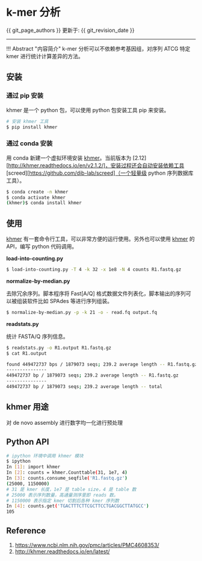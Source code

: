 # k-mer 分析

{{ git_page_authors }} 更新于: {{ git_revision_date }}

---

!!! Abstract "内容简介"
    k-mer 分析可以不依赖参考基因组，对序列 ATCG 特定 kmer 进行统计计算差异的方法。

## 安装

### 通过 pip 安装

khmer 是一个 python 包，可以使用 python 包安装工具 pip 来安装。

```bash
# 安装 khmer 工具
$ pip install khmer
```

### 通过 conda 安装

用 conda 新建一个虚拟环境安装 [khmer][]。当前版本为 [2.12][http://khmer.readthedocs.io/en/v2.1.2/]，安装过程还会自动安装依赖工具 [screed][https://github.com/dib-lab/screed]（一个轻量级 python 序列数据库工具）。

```bash
$ conda create -n khmer
$ conda activate khmer
(khmer)$ conda install khmer
```

## 使用

[khmer][] 有一套命令行工具，可以非常方便的运行使用。另外也可以使用 [khmer][] 的 API，编写 python 代码调用。

**load-into-counting.py**

```bash
$ load-into-counting.py -T 4 -k 32 -x 1e8 -N 4 counts R1.fastq.gz
```

**normalize-by-median.py**

去除冗余序列。脚本程序将 Fast[A/Q] 格式数据文件列表化，脚本输出的序列可以被组装软件比如 SPAdes 等进行序列组装。

```bash
$ normalize-by-median.py -p -k 21 -o - read.fq output.fq
```

**readstats.py**

统计 FASTA/Q 序列信息。

```bash
$ readstats.py -o R1.output R1.fastq.gz
$ cat R1.output

found 449472737 bps / 1879073 seqs; 239.2 average length -- R1.fastq.gz
---------------
449472737 bp / 1879073 seqs; 239.2 average length -- R1.fastq.gz
---------------
449472737 bp / 1879073 seqs; 239.2 average length -- total

```

## khmer 用途

对 de novo assembly 进行数字均一化进行预处理

## Python API

```bash
# ipython 环境中调用 khmer 模块
$ ipython
In [1]: import khmer
In [2]: counts = khmer.Counttable(31, 1e7, 4)
In [3]: counts.consume_seqfile('R1.fastq.gz')
(25000, 1150000)
# 31 是 kmer 长度，1e7 是 table size，4 是 table 数
# 25000 表示序列数量，高通量测序里即 reads 数。
# 1150000 表示指定 kmer 切割后各种 kmer 序列数
In [4]: counts.get('TGACTTTCTTCGCTTCCTGACGGCTTATGCC')
105
```


## Reference
1. https://www.ncbi.nlm.nih.gov/pmc/articles/PMC4608353/
2. http://khmer.readthedocs.io/en/latest/

[khmer]: https://github.com/dib-lab/khmer/ "Khmer"
